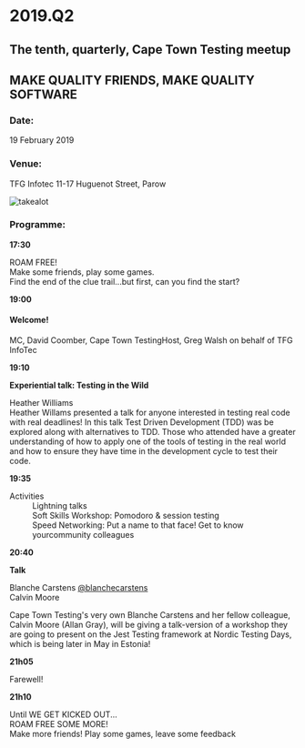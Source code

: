 # 2019.Q2

## The tenth, quarterly, Cape Town Testing meetup

## MAKE QUALITY FRIENDS, MAKE QUALITY SOFTWARE

### Date:
19 February 2019

### Venue:
  TFG Infotec
11-17 Huguenot Street, Parow

![takealot](https://secure.meetupstatic.com/photos/event/6/2/a/3/highres_480505251.jpeg)
            

### Programme:

**17:30**

ROAM FREE!  
Make some friends, play some games.  
Find the end of the clue trail...but first, can you find the start?


**19:00**

#### Welcome!
MC, David Coomber, Cape Town TestingHost, Greg Walsh on behalf of TFG InfoTec

**19:10**

**Experiential talk: Testing in the Wild**

Heather Williams   
Heather Willams presented a talk for anyone interested in testing real code with real deadlines! In this talk Test Driven Development (TDD) was be explored along with alternatives to TDD. Those who attended have a greater understanding of how to apply one of the tools of testing in the real world and how to ensure they have time in the development cycle to test their code.

**19:35**

<dl>
  <dt>Activities</dt>
  <dd>Lightning talks</dd>
  <dd>Soft Skills Workshop: Pomodoro & session testing</dd>
  <dd>Speed Networking: Put a name to that face!  Get to know yourcommunity colleagues</dd>
</dl>

**20:40**

**Talk**

Blanche Carstens [@blanchecarstens](https://twitter.com/BlancheCarstens)  
Calvin Moore 

Cape Town Testing's very own Blanche Carstens and her fellow colleague, Calvin Moore (Allan Gray), will be giving a talk-version of a workshop they are going to present on the Jest Testing framework at Nordic Testing Days, which is being later in May in Estonia!

**21h05**

  Farewell!

**21h10**

 Until WE GET KICKED OUT...  
  ROAM FREE SOME MORE!  
  Make more friends! Play some games, leave some feedback
